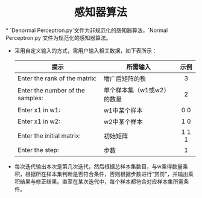 <div style="text-align: center;"><h1>感知器算法</h1></div>
* `Denormal Perceptron.py`文件为非规范化的感知器算法，`Normal Perceptron.py`文件为规范化的感知器算法。

* 采用自定义输入的方式，需用户输入相关数据，如下表所示：

  | 提示                             | 所需输入                   | 示例  |
  | -------------------------------- | -------------------------- | :---: |
  | Enter the rank of the matrix:    | 增广后矩阵的秩             |   3   |
  | Enter the number of the samples: | 单个样本集（w1或w2）的数量 |   2   |
  | Enter x1 in w1:                  | w1中某个样本               |  0 0  |
  | Enter x1 in w2:                  | w2中某个样本               |  1 0  |
  | Enter the initial matrix:        | 初始矩阵                   | 1 1 1 |
  | Enter the step:                  | 步数                       |   1   |

* 每次迭代输出本次是第几次迭代，然后根据总样本集数目，与w乘得数量乘积，根据所在样本集判断是否符合条件，否则根据步数进行“赏罚”，并输出乘积结果与修正结果。直至在某次迭代中，每个样本都符合对应样本集所需条件。
